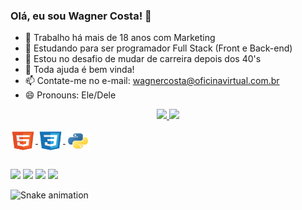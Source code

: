 ### Olá, eu sou Wagner Costa! 👋

- 🔭 Trabalho há mais de 18 anos com Marketing
- 🌱 Estudando para ser programador Full Stack (Front e Back-end)
- 💬 Estou no desafio de mudar de carreira depois dos 40's
- 🙌 Toda ajuda é bem vinda!
- 📫 Contate-me no e-mail: wagnercosta@oficinavirtual.com.br
- 😄 Pronouns: Ele/Dele

<div align="center">
  <a href="https://github.com/wagnercostace">
  <img height="170em" src="https://github-readme-stats.vercel.app/api?username=wagnercostace&show_icons=true&theme=dark&include_all_commits=true&count_private=true"/>
  <img height="170em" src="https://github-readme-stats.vercel.app/api/top-langs/?username=wagnercostace&layout=compact&langs_count=7&theme=dark"/>
</div>
<div style="display: inline_block"><br>
  <img align="center" alt="Rafa-HTML" height="30" width="40" src="https://raw.githubusercontent.com/devicons/devicon/master/icons/html5/html5-original.svg">
  <img align="center" alt="Rafa-CSS" height="30" width="40" src="https://raw.githubusercontent.com/devicons/devicon/master/icons/css3/css3-original.svg">
  <img align="center" alt="Rafa-Python" height="30" width="40" src="https://raw.githubusercontent.com/devicons/devicon/master/icons/python/python-original.svg">
</div>

##
<div> 
  <a href="https://www.youtube.com/c/AleatorioDigital" target="_blank"><img src="https://img.shields.io/badge/YouTube-FF0000?style=for-the-badge&logo=youtube&logoColor=white" target="_blank"></a>
  <a href="https://instagram.com/wagnercostace" target="_blank"><img src="https://img.shields.io/badge/-Instagram-%23E4405F?style=for-the-badge&logo=instagram&logoColor=white" target="_blank"></a>
 	<a href = "mailto:wagnercosta@oficinavirtual.com.br"><img src="https://img.shields.io/badge/-Gmail-%23333?style=for-the-badge&logo=gmail&logoColor=white" target="_blank"></a>
  <a href="https://www.linkedin.com/in/wagnercosta" target="_blank"><img src="https://img.shields.io/badge/-LinkedIn-%230077B5?style=for-the-badge&logo=linkedin&logoColor=white" target="_blank"></a> 

  ![Snake animation](https://github.com/wagnercostace/wagnercostace/blob/output/github-contribution-grid-snake.svg)
 
</div>

